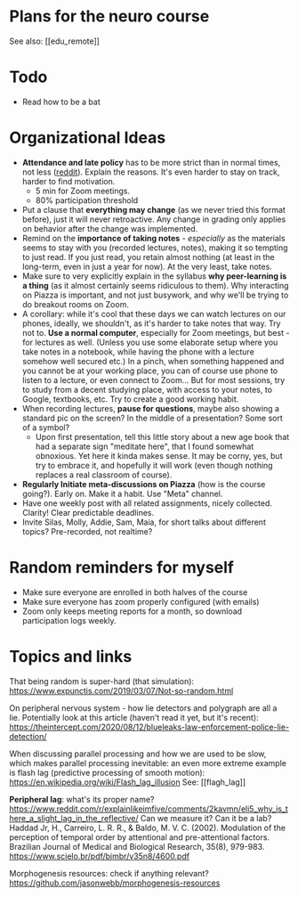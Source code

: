 # Plans for the neuro course

See also: [[edu_remote]]

# Todo

* Read how to be a bat

# Organizational Ideas

* **Attendance and late policy** has to be more strict than in normal times, not less ([reddit](https://www.reddit.com/r/Professors/comments/i8ml4t/what_are_your_late_policies_this_semester/)). Explain the reasons. It's even harder to stay on track, harder to find motivation.
    * 5 min for Zoom meetings. 
    * 80% participation threshold
* Put a clause that **everything may change** (as we never tried this format before), just it will never retroactive. Any change in grading only applies on behavior after the change was implemented.
* Remind on the **importance of taking notes** - _especially_ as the materials seems to stay with you (recorded lectures, notes), making it so tempting to just read. If you just read, you retain almost nothing (at least in the long-term, even in just a year for now). At the very least, take notes.
* Make sure to very explicitly explain in the syllabus **why peer-learning is a thing** (as it almost certainly seems ridiculous to them). Why interacting on Piazza is important, and not just busywork, and why we'll be trying to do breakout rooms on Zoom.
* A corollary: while it's cool that these days we can watch lectures on our phones, ideally, we shouldn't, as it's harder to take notes that way. Try not to. **Use a normal computer**, especially for Zoom meetings, but best - for lectures as well. (Unless you use some elaborate setup where you take notes in a notebook, while having the phone with a lecture somehow well secured etc.) In a pinch, when something happened and you cannot be at your working place, you can of course use phone to listen to a lecture, or even connect to Zoom... But for most sessions, try to study from a decent studying place, with access to your notes, to Google, textbooks, etc. Try to create a good working habit.
* When recording lectures, **pause for questions**, maybe also showing a standard pic on the screen? In the middle of a presentation? Some sort of a symbol?
    * Upon first presentation, tell this little story about a new age book that had a separate sign "meditate here", that I found somewhat obnoxious. Yet here it kinda makes sense. It may be corny, yes, but try to embrace it, and hopefully it will work (even though nothing replaces a real classroom of course).
* **Regularly Initiate meta-discussions on Piazza** (how is the course going?). Early on. Make it a habit. Use "Meta" channel.
* Have one weekly post with all related assignments, nicely collected. Clarity! Clear predictable deadlines.
* Invite Silas, Molly, Addie, Sam, Maia, for short talks about different topics? Pre-recorded, not realtime?

# Random reminders for myself

* Make sure everyone are enrolled in both halves of the course
* Make sure everyone has zoom properly configured (with emails)
* Zoom only keeps meeting reports for a month, so download participation logs weekly.

# Topics and links

That being random is super-hard (that simulation):
https://www.expunctis.com/2019/03/07/Not-so-random.html

On peripheral nervous system - how lie detectors and polygraph are all a lie.
Potentially look at this article (haven't read it yet, but it's recent): https://theintercept.com/2020/08/12/blueleaks-law-enforcement-police-lie-detection/

When discussing parallel processing and how we are used to be slow, which makes parallel processing inevitable: an even more extreme example is flash lag (predictive processing of smooth motion):
https://en.wikipedia.org/wiki/Flash_lag_illusion
See: [[flagh_lag]]

**Peripheral lag**: what's its proper name?
https://www.reddit.com/r/explainlikeimfive/comments/2kavmn/eli5_why_is_there_a_slight_lag_in_the_reflective/
Can we measure it? Can it be a lab?
Haddad Jr, H., Carreiro, L. R. R., & Baldo, M. V. C. (2002). Modulation of the perception of temporal order by attentional and pre-attentional factors. Brazilian Journal of Medical and Biological Research, 35(8), 979-983.
https://www.scielo.br/pdf/bjmbr/v35n8/4600.pdf

Morphogenesis resources: check if anything relevant?
https://github.com/jasonwebb/morphogenesis-resources
